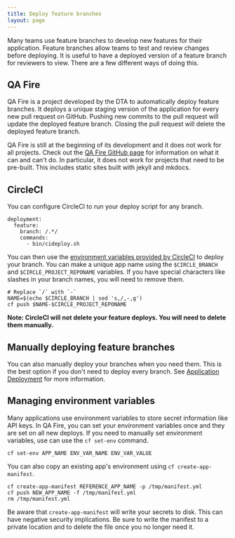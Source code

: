 ```yaml
---
title: Deploy feature branches
layout: page
---
```


Many teams use feature branches to develop new features for their application.
Feature branches allow teams to test and review changes before deploying. It is useful to have a deployed version of a feature branch for reviewers to view. There are a few different ways of doing this.

## QA Fire

QA Fire is a project developed by the DTA to automatically deploy feature branches.
It deploys a unique staging version of the application for every new pull request on GitHub. Pushing new commits to the pull request will update the deployed feature branch. Closing the pull request will delete the deployed feature branch.

QA Fire is still at the beginning of its development and it does not work for all projects.
Check out the [QA Fire GitHub page](https://github.com/ausdto/qa-fire) for information on what
it can and can't do. In particular, it does not work for projects that need to be pre-built.
This includes static sites built with jekyll and mkdocs.

## CircleCI

You can configure CircleCI to run your deploy script for any branch.

```
deployment:
  feature:
    branch: /.*/
    commands:
      - bin/cideploy.sh
```

You can then use the [environment variables provided by CircleCI](https://circleci.com/docs/environment-variables/)
to deploy your branch. You can make a unique app name using the `$CIRCLE_BRANCH` and `$CIRCLE_PROJECT_REPONAME` variables.
If you have special characters like slashes in your branch names, you will need to remove them.

```
# Replace `/` with `-`
NAME=$(echo $CIRCLE_BRANCH | sed 's,/,-,g')
cf push $NAME-$CIRCLE_PROJECT_REPONAME
```

**Note: CircleCI will not delete your feature deploys. You will need to delete them manually.**

## Manually deploying feature branches

You can also manually deploy your branches when you need them. This is the
best option if you don't need to deploy every branch. See
[Application Deployment](/deployment_configuration/application_deployment.md) for more information.

## Managing environment variables

Many applications use environment variables to store secret information like API keys.
In QA Fire, you can set your environment variables once and they are set on all new deploys.
If you need to manually set environment variables, use can use the `cf set-env` command.

```
cf set-env APP_NAME ENV_VAR_NAME ENV_VAR_VALUE
```

You can also copy an existing app's environment using `cf create-app-manifest`.

```
cf create-app-manifest REFERENCE_APP_NAME -p /tmp/manifest.yml
cf push NEW_APP_NAME -f /tmp/manifest.yml
rm /tmp/manifest.yml
```

Be aware that `create-app-manifest` will write your secrets to disk.
This can have negative security implications.
Be sure to write the manifest to a private location and to delete the file once you no longer need it.
